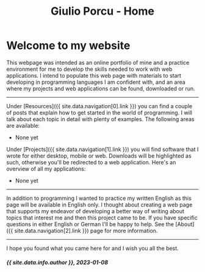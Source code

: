 ﻿---
layout: page
permalink: /
title: Giulio Porcu - Home
---

# Welcome to my website

This webpage was intended as an online portfolio of mine and a practice environment for me to develop the skills needed to work 
with web applications. I intend to populate this web page with materials to start developing in programming 
languages I am confident with, and an area where my projects and web applications can be found, downloaded or run.

---

Under [Resources]({{ site.data.navigation[0].link }}) you can find a couple of posts that explain how to get started in the world of programming. I will talk about each topic
in detail with plenty of examples. The following areas are available:

- None yet

Under [Projects]({{ site.data.navigation[1].link }}) you will find software that I wrote for either desktop, mobile or web. Downloads will be highlighted as such, otherwise
you'll be redirected to a web application. Here's an overview of all my applications:

- None yet

---

In addition to programming I wanted to practice my written English as this page will be available in English only. I thought about creating a web page
that supports my endeavor of developing a better way of writing about topics that interest me and then this project came to be. If you have specific questions
in either English or German I'll be happy to help. See the [About]({{ site.data.navigation[2].link }}) page for more information.

---

I hope you found what you came here for and I wish you all the best.
##### {{ site.data.info.author }}, 2023-01-08